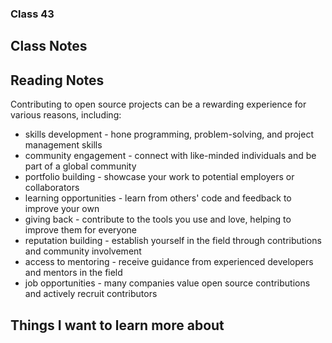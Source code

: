 ### Class 43


## Class Notes



## Reading Notes

Contributing to open source projects can be a rewarding experience for various reasons, including:

- skills development - hone programming, problem-solving, and project management skills
- community engagement - connect with like-minded individuals and be part of a global community
- portfolio building - showcase your work to potential employers or collaborators
- learning opportunities - learn from others' code and feedback to improve your own
- giving back - contribute to the tools you use and love, helping to improve them for everyone
- reputation building - establish yourself in the field through contributions and community involvement
- access to mentoring - receive guidance from experienced developers and mentors in the field
- job opportunities - many companies value open source contributions and actively recruit contributors

## Things I want to learn more about
